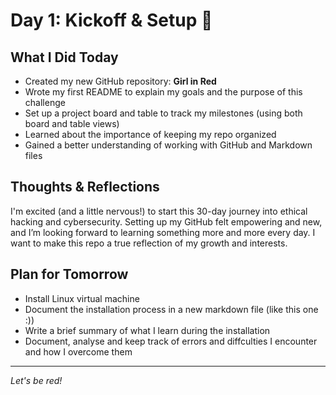 # Day 1: Kickoff & Setup 🚀

## What I Did Today

- Created my new GitHub repository: **Girl in Red**
- Wrote my first README to explain my goals and the purpose of this challenge
- Set up a project board and table to track my milestones (using both board and table views)
- Learned about the importance of keeping my repo organized
- Gained a better understanding of working with GitHub and Markdown files

## Thoughts & Reflections

I'm excited (and a little nervous!) to start this 30-day journey into ethical hacking and cybersecurity. Setting up my GitHub felt empowering and new, and I’m looking forward to learning something more and more every day. I want to make this repo a true reflection of my growth and interests.

## Plan for Tomorrow

- Install Linux virtual machine
- Document the installation process in a new markdown file (like this one :))
- Write a brief summary of what I learn during the installation
- Document, analyse and keep track of errors and diffculties I encounter and how I overcome them

---

*Let's be red!*
